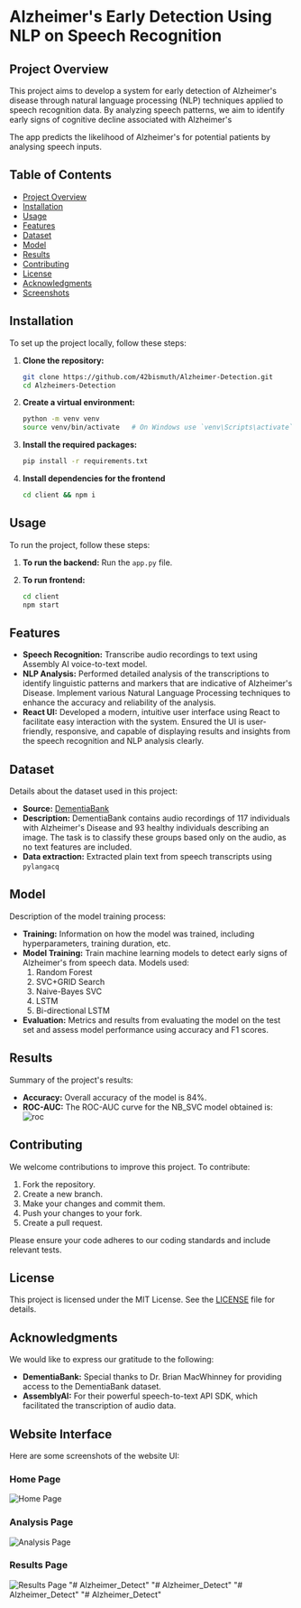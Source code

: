 # Alzheimer's Early Detection Using NLP on Speech Recognition

## Project Overview

This project aims to develop a system for early detection of Alzheimer's disease through natural language processing (NLP) techniques applied to speech recognition data. By analyzing speech patterns, we aim to identify early signs of cognitive decline associated with Alzheimer's

The app predicts the likelihood of Alzheimer's for potential patients by analysing speech inputs.

## Table of Contents

- [Project Overview](#project-overview)
- [Installation](#installation)
- [Usage](#usage)
- [Features](#features)
- [Dataset](#dataset)
- [Model](#model)
- [Results](#results)
- [Contributing](#contributing)
- [License](#license)
- [Acknowledgments](#acknowledgments)
- [Screenshots](#website-interface)

## Installation

To set up the project locally, follow these steps:

1. **Clone the repository:**

    ```bash
    git clone https://github.com/42bismuth/Alzheimer-Detection.git
    cd Alzheimers-Detection
    ```

2. **Create a virtual environment:**

    ```bash
    python -m venv venv
    source venv/bin/activate   # On Windows use `venv\Scripts\activate`
    ```

3. **Install the required packages:**

    ```bash
    pip install -r requirements.txt
    ```

4. **Install dependencies for the frontend**

    ```bash
    cd client && npm i
    ```

## Usage

To run the project, follow these steps:

1. **To run the backend:**
   Run the `app.py` file.

2. **To run frontend:**

    ```bash
    cd client
    npm start
    ```

## Features

- **Speech Recognition:** Transcribe audio recordings to text using Assembly AI voice-to-text model.
- **NLP Analysis:** Performed detailed analysis of the transcriptions to identify linguistic patterns and markers that are indicative of Alzheimer's Disease.
Implement various Natural Language Processing techniques to enhance the accuracy and reliability of the analysis.
- **React UI:** Developed a modern, intuitive user interface using React to facilitate easy interaction with the system.
Ensured the UI is user-friendly, responsive, and capable of displaying results and insights from the speech recognition and NLP analysis clearly.

## Dataset

Details about the dataset used in this project:

- **Source:** [DementiaBank](https://www.tensorflow.org/datasets/catalog/dementiabank)
- **Description:** DementiaBank contains audio recordings of 117 individuals with Alzheimer's Disease and 93 healthy individuals describing an image. The task is to classify these groups based only on the audio, as no text features are included.
- **Data extraction:** Extracted plain text from speech transcripts using `pylangacq`

## Model

Description of the model training process:

- **Training:** Information on how the model was trained, including hyperparameters, training duration, etc.
- **Model Training:** Train machine learning models to detect early signs of Alzheimer's from speech data. Models used:
    1. Random Forest
    2. SVC+GRID Search
    3. Naive-Bayes SVC
    4. LSTM
    5. Bi-directional LSTM
- **Evaluation:** Metrics and results from evaluating the model on the test set and assess model performance using accuracy and F1 scores.

## Results

Summary of the project's results:

- **Accuracy:** Overall accuracy of the model is 84%.
- **ROC-AUC:** The ROC-AUC curve for the NB_SVC model obtained is:
![roc](images/NB-SVC_ROC.jpg)

## Contributing

We welcome contributions to improve this project. To contribute:

1. Fork the repository.
2. Create a new branch.
3. Make your changes and commit them.
4. Push your changes to your fork.
5. Create a pull request.

Please ensure your code adheres to our coding standards and include relevant tests.

## License

This project is licensed under the MIT License. See the [LICENSE](LICENSE) file for details.

## Acknowledgments

We would like to express our gratitude to the following:

- **DementiaBank:** Special thanks to Dr. Brian MacWhinney for providing access to the DementiaBank dataset.
- **AssemblyAI:** For their powerful speech-to-text API SDK, which facilitated the transcription of audio data.

## Website Interface

Here are some screenshots of the website UI:

### Home Page

![Home Page](images/homepage.png)

### Analysis Page

![Analysis Page](images/analysispage.png)

### Results Page

![Results Page](images/resultspage.png)
"# Alzheimer_Detect" 
"# Alzheimer_Detect" 
"# Alzheimer_Detect" 
"# Alzheimer_Detect" 
